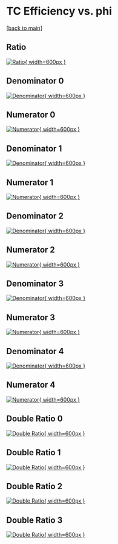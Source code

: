 # TC Efficiency vs. phi

[[back to main](./)]



## Ratio

[![Ratio](../mtv/var/TC_vtr_11_-1_eff_phi.png){ width=600px }](../mtv/var/TC_vtr_11_-1_eff_phi.pdf)

## Denominator 0

[![Denominator](../mtv/den/TC_vtr_11_-1_eff_phi_den0.png){ width=600px }](../mtv/den/TC_vtr_11_-1_eff_phi_den0.pdf)

## Numerator 0

[![Numerator](../mtv/num/TC_vtr_11_-1_eff_phi_num0.png){ width=600px }](../mtv/num/TC_vtr_11_-1_eff_phi_num0.pdf)

## Denominator 1

[![Denominator](../mtv/den/TC_vtr_11_-1_eff_phi_den1.png){ width=600px }](../mtv/den/TC_vtr_11_-1_eff_phi_den1.pdf)

## Numerator 1

[![Numerator](../mtv/num/TC_vtr_11_-1_eff_phi_num1.png){ width=600px }](../mtv/num/TC_vtr_11_-1_eff_phi_num1.pdf)

## Denominator 2

[![Denominator](../mtv/den/TC_vtr_11_-1_eff_phi_den2.png){ width=600px }](../mtv/den/TC_vtr_11_-1_eff_phi_den2.pdf)

## Numerator 2

[![Numerator](../mtv/num/TC_vtr_11_-1_eff_phi_num2.png){ width=600px }](../mtv/num/TC_vtr_11_-1_eff_phi_num2.pdf)

## Denominator 3

[![Denominator](../mtv/den/TC_vtr_11_-1_eff_phi_den3.png){ width=600px }](../mtv/den/TC_vtr_11_-1_eff_phi_den3.pdf)

## Numerator 3

[![Numerator](../mtv/num/TC_vtr_11_-1_eff_phi_num3.png){ width=600px }](../mtv/num/TC_vtr_11_-1_eff_phi_num3.pdf)

## Denominator 4

[![Denominator](../mtv/den/TC_vtr_11_-1_eff_phi_den4.png){ width=600px }](../mtv/den/TC_vtr_11_-1_eff_phi_den4.pdf)

## Numerator 4

[![Numerator](../mtv/num/TC_vtr_11_-1_eff_phi_num4.png){ width=600px }](../mtv/num/TC_vtr_11_-1_eff_phi_num4.pdf)

## Double Ratio 0

[![Double Ratio](../mtv/ratio/TC_vtr_11_-1_eff_phi_ratio0.png){ width=600px }](../mtv/ratio/TC_vtr_11_-1_eff_phi_ratio0.pdf)

## Double Ratio 1

[![Double Ratio](../mtv/ratio/TC_vtr_11_-1_eff_phi_ratio1.png){ width=600px }](../mtv/ratio/TC_vtr_11_-1_eff_phi_ratio1.pdf)

## Double Ratio 2

[![Double Ratio](../mtv/ratio/TC_vtr_11_-1_eff_phi_ratio2.png){ width=600px }](../mtv/ratio/TC_vtr_11_-1_eff_phi_ratio2.pdf)

## Double Ratio 3

[![Double Ratio](../mtv/ratio/TC_vtr_11_-1_eff_phi_ratio3.png){ width=600px }](../mtv/ratio/TC_vtr_11_-1_eff_phi_ratio3.pdf)

